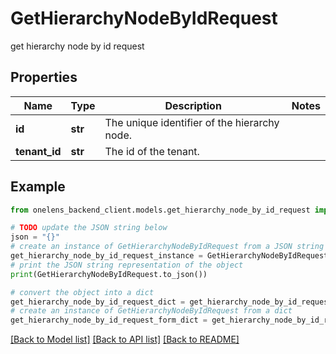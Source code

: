 # GetHierarchyNodeByIdRequest

get hierarchy node by id request

## Properties

Name | Type | Description | Notes
------------ | ------------- | ------------- | -------------
**id** | **str** | The unique identifier of the hierarchy node. | 
**tenant_id** | **str** | The id of the tenant. | 

## Example

```python
from onelens_backend_client.models.get_hierarchy_node_by_id_request import GetHierarchyNodeByIdRequest

# TODO update the JSON string below
json = "{}"
# create an instance of GetHierarchyNodeByIdRequest from a JSON string
get_hierarchy_node_by_id_request_instance = GetHierarchyNodeByIdRequest.from_json(json)
# print the JSON string representation of the object
print(GetHierarchyNodeByIdRequest.to_json())

# convert the object into a dict
get_hierarchy_node_by_id_request_dict = get_hierarchy_node_by_id_request_instance.to_dict()
# create an instance of GetHierarchyNodeByIdRequest from a dict
get_hierarchy_node_by_id_request_form_dict = get_hierarchy_node_by_id_request.from_dict(get_hierarchy_node_by_id_request_dict)
```
[[Back to Model list]](../README.md#documentation-for-models) [[Back to API list]](../README.md#documentation-for-api-endpoints) [[Back to README]](../README.md)


